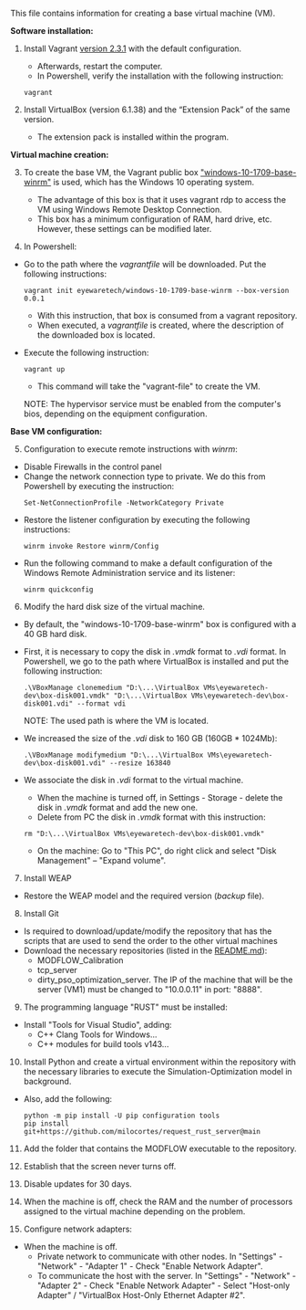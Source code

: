 This file contains information for creating a base virtual machine (VM).

**Software installation:**

1. Install Vagrant [version 2.3.1](https://developer.hashicorp.com/vagrant/downloads) with the default configuration. 
    * Afterwards, restart the computer.
    * In Powershell, verify the installation with the following instruction: 
    ```
    vagrant
    ```

2. Install VirtualBox (version 6.1.38) and the “Extension Pack” of the same version. 
    * The extension pack is installed within the program.

**Virtual machine creation:**

3. To create the base VM, the Vagrant public box ["windows-10-1709-base-winrm"](https://app.vagrantup.com/eyewaretech/boxes/windows-10-1709-base-winrm) is used, which has the Windows 10 operating system.
    * The advantage of this box is that it uses vagrant rdp to access the VM using Windows Remote Desktop Connection.
    * This box has a minimum configuration of RAM, hard drive, etc. However, these settings can be modified later.

4. In Powershell:
* Go to the path where the *vagrantfile* will be downloaded. Put the following instructions:
    ```
    vagrant init eyewaretech/windows-10-1709-base-winrm --box-version 0.0.1
    ```
    * With this instruction, that box is consumed from a vagrant repository.
    * When executed, a *vagrantfile* is created, where the description of the downloaded box is located.
* Execute the following instruction: 
    ```
    vagrant up
    ```
    * This command will take the "vagrant-file" to create the VM.

    NOTE: The hypervisor service must be enabled from the computer's bios, depending on the equipment configuration.

**Base VM configuration:**

5. Configuration to execute remote instructions with *winrm*:
* Disable Firewalls in the control panel
* Change the network connection type to private. We do this from Powershell by executing the instruction:
    ```
    Set-NetConnectionProfile -NetworkCategory Private
    ```
* Restore the listener configuration by executing the following instructions:
    ```
    winrm invoke Restore winrm/Config
    ```
* Run the following command to make a default configuration of the Windows Remote Administration service and its listener:
    ```
    winrm quickconfig
    ```

6. Modify the hard disk size of the virtual machine. 
* By default, the "windows-10-1709-base-winrm" box is configured with a 40 GB hard disk.
* First, it is necessary to copy the disk in *.vmdk* format to *.vdi* format. In Powershell, we go to the path where VirtualBox is installed and put the following instruction:
    ```
    .\VBoxManage clonemedium "D:\...\VirtualBox VMs\eyewaretech-dev\box-disk001.vmdk" "D:\...\VirtualBox VMs\eyewaretech-dev\box- disk001.vdi" --format vdi
    ```
  NOTE: The used path is where the VM is located.

* We increased the size of the *.vdi* disk to 160 GB (160GB * 1024Mb):
    ```
    .\VBoxManage modifymedium "D:\...\VirtualBox VMs\eyewaretech-dev\box-disk001.vdi" --resize 163840
    ```
* We associate the disk in *.vdi* format to the virtual machine.
    * When the machine is turned off, in Settings - Storage - delete the disk in *.vmdk* format and add the new one.
    * Delete from PC the disk in *.vmdk* format with this instruction:
    ```
    rm "D:\...\VirtualBox VMs\eyewaretech-dev\box-disk001.vmdk"
    ```
    * On the machine: Go to "This PC", do right click and select "Disk Management" – "Expand volume".

7. Install WEAP
* Restore the WEAP model and the required version (*backup* file).

8. Install Git
* Is required to download/update/modify the repository that has the scripts that are used to send the order to the other virtual machines
* Download the necessary repositories (listed in the [README.md](C:\Users\aimee\Desktop\Github\VA_InverseOptimizationProblem\README.md)):
    * MODFLOW_Calibration
    * tcp_server
    * dirty_pso_optimization_server. The IP of the machine that will be the server (VM1) must be changed to "10.0.0.11" in port: "8888".
9. The programming language "RUST" must be installed: 
* Install "Tools for Visual Studio", adding:
    * C++ Clang Tools for Windows...
    * C++ modules for build tools v143...
10. Install Python and create a virtual environment within the repository with the necessary libraries to execute the Simulation-Optimization model in background.
* Also, add the following:
    ```
    python -m pip install -U pip configuration tools
    pip install git+https://github.com/milocortes/request_rust_server@main
    ```
11. Add the folder that contains the MODFLOW executable to the repository.

12. Establish that the screen never turns off.

13. Disable updates for 30 days.

14. When the machine is off, check the RAM and the number of processors assigned to the virtual machine depending on the problem.

15. Configure network adapters: 
* When the machine is off.
    * Private network to communicate with other nodes. In "Settings" - "Network" -  "Adapter 1" - Check "Enable Network Adapter".
    * To communicate the host with the server. In "Settings" - "Network" -  "Adapter 2" - Check "Enable Network Adapter" - Select "Host-only Adapter" / "VirtualBox Host-Only Ethernet Adapter #2".
